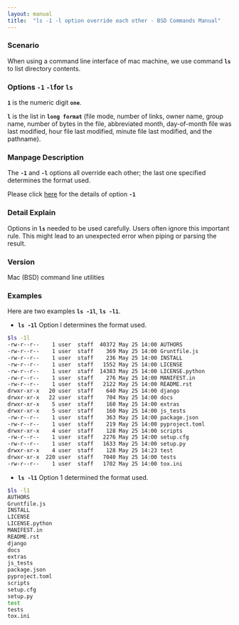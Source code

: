 ```yaml
---
layout: manual
title:  "ls -1 -l option override each other - BSD Commands Manual"
---
```


### Scenario
When using a command line interface of mac machine, we use command __`ls`__ to list directory contents.

### Options `-1` `-l`for `ls` 
__`1`__ is the numeric digit __`one`__.

__`l`__ is the list in __`long format`__ (file mode, number of links, owner name, group name, number of bytes in the file, abbreviated month, day-of-month file was last modified, hour file last modified, minute file last modified, and the pathname).

### Manpage Description
The __`-1`__ and __`-l`__ options all override each other; the last one specified determines the format used.

Please click [here](https://clidetail.com/manuals/ls1/) for the details of option __`-1`__

### Detail Explain

Options in __`ls`__ needed to be used carefully. Users often ignore this important rule. This might lead to an unexpected error when piping or parsing the result. 

### Version
Mac (BSD) command line utilities

### Examples
Here are two examples __`ls -1l`__, __`ls -l1`__.

- __`ls -1l`__ Option l determines the format used.

```bash
$ls -1l
-rw-r--r--    1 user  staff  40372 May 25 14:00 AUTHORS
-rw-r--r--    1 user  staff    369 May 25 14:00 Gruntfile.js
-rw-r--r--    1 user  staff    236 May 25 14:00 INSTALL
-rw-r--r--    1 user  staff   1552 May 25 14:00 LICENSE
-rw-r--r--    1 user  staff  14383 May 25 14:00 LICENSE.python
-rw-r--r--    1 user  staff    276 May 25 14:00 MANIFEST.in
-rw-r--r--    1 user  staff   2122 May 25 14:00 README.rst
drwxr-xr-x   20 user  staff    640 May 25 14:00 django
drwxr-xr-x   22 user  staff    704 May 25 14:00 docs
drwxr-xr-x    5 user  staff    160 May 25 14:00 extras
drwxr-xr-x    5 user  staff    160 May 25 14:00 js_tests
-rw-r--r--    1 user  staff    363 May 25 14:00 package.json
-rw-r--r--    1 user  staff    219 May 25 14:00 pyproject.toml
drwxr-xr-x    4 user  staff    128 May 25 14:00 scripts
-rw-r--r--    1 user  staff   2276 May 25 14:00 setup.cfg
-rw-r--r--    1 user  staff   1633 May 25 14:00 setup.py
drwxr-xr-x    4 user  staff    128 May 25 14:23 test
drwxr-xr-x  220 user  staff   7040 May 25 14:00 tests
-rw-r--r--    1 user  staff   1702 May 25 14:00 tox.ini
```

- __`ls -l1`__ Option 1 determined the format used.

```bash
$ls -l1 
AUTHORS
Gruntfile.js
INSTALL
LICENSE
LICENSE.python
MANIFEST.in
README.rst
django
docs
extras
js_tests
package.json
pyproject.toml
scripts
setup.cfg
setup.py
test
tests
tox.ini
```

